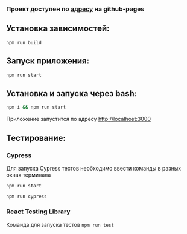 ### Проект доступен по [адресу](https://kovolga.github.io/mindbox-todos/) на github-pages

## Установка зависимостей:

`npm run build`

## Запуск приложения:

`npm run start`

## Установка и запуска через bash:

```bash
npm i && npm run start
```

Приложение запустится по адресу [http://localhost:3000](http://localhost:3000)

## Тестирование:

### Cypress

Для запуска Cypress тестов необходимо ввести команды в разных окнах терминала

`npm run start`

`npm run cypress `

### React Testing Library

Команда для запуска тестов `npm run test`
